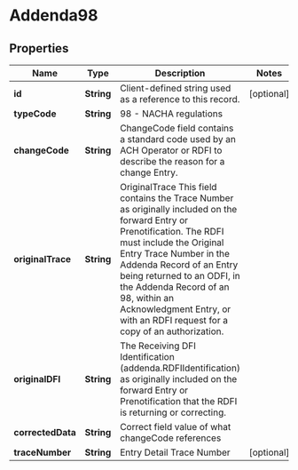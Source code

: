 # Addenda98

## Properties
Name | Type | Description | Notes
------------ | ------------- | ------------- | -------------
**id** | **String** | Client-defined string used as a reference to this record. |  [optional]
**typeCode** | **String** | 98 - NACHA regulations | 
**changeCode** | **String** | ChangeCode field contains a standard code used by an ACH Operator or RDFI to describe the reason for a change Entry. | 
**originalTrace** | **String** | OriginalTrace This field contains the Trace Number as originally included on the forward Entry or Prenotification. The RDFI must include the Original Entry Trace Number in the Addenda Record of an Entry being returned to an ODFI, in the Addenda Record of an 98, within an Acknowledgment Entry, or with an RDFI request for a copy of an authorization.  | 
**originalDFI** | **String** | The Receiving DFI Identification (addenda.RDFIIdentification) as originally included on the forward Entry or Prenotification that the RDFI is returning or correcting. | 
**correctedData** | **String** | Correct field value of what changeCode references | 
**traceNumber** | **String** | Entry Detail Trace Number |  [optional]
